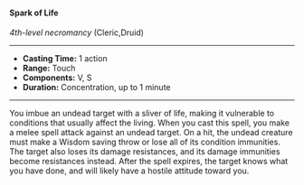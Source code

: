 #### Spark of Life
*4th-level necromancy* (Cleric,Druid)
___
- **Casting Time:** 1 action
- **Range:** Touch
- **Components:** V, S
- **Duration:** Concentration, up to 1 minute
---
You imbue an undead target with a sliver of life,
making it vulnerable to conditions that usually
affect the living. When you cast this spell, you make
a melee spell attack against an undead target. On a
hit, the undead creature must make a Wisdom
saving throw or lose all of its condition immunities.
The target also loses its damage resistances, and its
damage immunities become resistances instead.
After the spell expires, the target knows what you
have done, and will likely have a hostile attitude
toward you.
